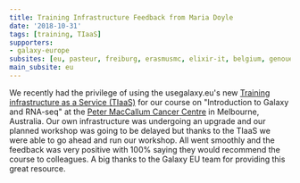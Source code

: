 ```yaml
---
title: Training Infrastructure Feedback from Maria Doyle
date: '2018-10-31'
tags: [training, TIaaS]
supporters:
- galaxy-europe
subsites: [eu, pasteur, freiburg, erasmusmc, elixir-it, belgium, genouest]
main_subsite: eu
---
```


We recently had the privilege of using the usegalaxy.eu's new [Training
infrastructure as a Service (TIaaS)](https://galaxyproject.eu/tiaas) for our course on "Introduction to
Galaxy and RNA-seq" at the [Peter MacCallum Cancer Centre](https://www.petermac.org) in Melbourne,
Australia. Our own infrastructure was undergoing an upgrade and our
planned workshop was going to be delayed but thanks to the TIaaS we were
able to go ahead and run our workshop. All went smoothly and the feedback
was very positive with 100% saying they would recommend the course to
colleagues. A big thanks to the Galaxy EU team for providing this great
resource.



